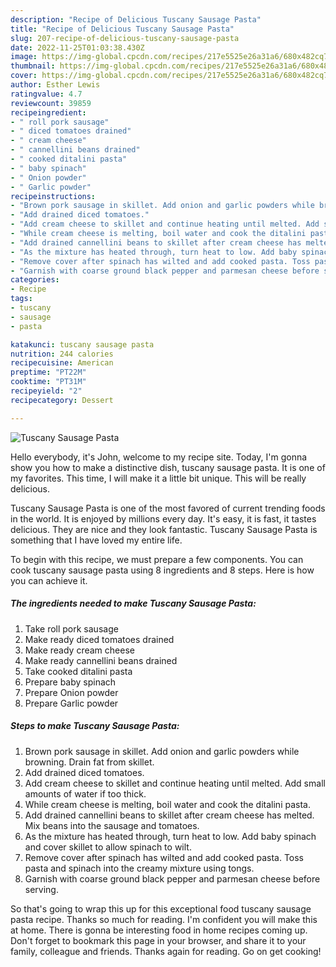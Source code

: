 ```yaml
---
description: "Recipe of Delicious Tuscany Sausage Pasta"
title: "Recipe of Delicious Tuscany Sausage Pasta"
slug: 207-recipe-of-delicious-tuscany-sausage-pasta
date: 2022-11-25T01:03:38.430Z
image: https://img-global.cpcdn.com/recipes/217e5525e26a31a6/680x482cq70/tuscany-sausage-pasta-recipe-main-photo.jpg
thumbnail: https://img-global.cpcdn.com/recipes/217e5525e26a31a6/680x482cq70/tuscany-sausage-pasta-recipe-main-photo.jpg
cover: https://img-global.cpcdn.com/recipes/217e5525e26a31a6/680x482cq70/tuscany-sausage-pasta-recipe-main-photo.jpg
author: Esther Lewis
ratingvalue: 4.7
reviewcount: 39859
recipeingredient:
- " roll pork sausage"
- " diced tomatoes drained"
- " cream cheese"
- " cannellini beans drained"
- " cooked ditalini pasta"
- " baby spinach"
- " Onion powder"
- " Garlic powder"
recipeinstructions:
- "Brown pork sausage in skillet. Add onion and garlic powders while browning. Drain fat from skillet."
- "Add drained diced tomatoes."
- "Add cream cheese to skillet and continue heating until melted. Add small amounts of water if too thick."
- "While cream cheese is melting, boil water and cook the ditalini pasta."
- "Add drained cannellini beans to skillet after cream cheese has melted. Mix beans into the sausage and tomatoes."
- "As the mixture has heated through, turn heat to low. Add baby spinach and cover skillet to allow spinach to wilt."
- "Remove cover after spinach has wilted and add cooked pasta. Toss pasta and spinach into the creamy mixture using tongs."
- "Garnish with coarse ground black pepper and parmesan cheese before serving."
categories:
- Recipe
tags:
- tuscany
- sausage
- pasta

katakunci: tuscany sausage pasta 
nutrition: 244 calories
recipecuisine: American
preptime: "PT22M"
cooktime: "PT31M"
recipeyield: "2"
recipecategory: Dessert

---
```



![Tuscany Sausage Pasta](https://img-global.cpcdn.com/recipes/217e5525e26a31a6/680x482cq70/tuscany-sausage-pasta-recipe-main-photo.jpg)

Hello everybody, it's John, welcome to my recipe site. Today, I'm gonna show you how to make a distinctive dish, tuscany sausage pasta. It is one of my favorites. This time, I will make it a little bit unique. This will be really delicious.



Tuscany Sausage Pasta is one of the most favored of current trending foods in the world. It is enjoyed by millions every day. It's easy, it is fast, it tastes delicious. They are nice and they look fantastic. Tuscany Sausage Pasta is something that I have loved my entire life.


To begin with this recipe, we must prepare a few components. You can cook tuscany sausage pasta using 8 ingredients and 8 steps. Here is how you can achieve it.

<!--inarticleads1-->

##### The ingredients needed to make Tuscany Sausage Pasta:

1. Take  roll pork sausage
1. Make ready  diced tomatoes drained
1. Make ready  cream cheese
1. Make ready  cannellini beans drained
1. Take  cooked ditalini pasta
1. Prepare  baby spinach
1. Prepare  Onion powder
1. Prepare  Garlic powder




<!--inarticleads2-->

##### Steps to make Tuscany Sausage Pasta:

1. Brown pork sausage in skillet. Add onion and garlic powders while browning. Drain fat from skillet.
1. Add drained diced tomatoes.
1. Add cream cheese to skillet and continue heating until melted. Add small amounts of water if too thick.
1. While cream cheese is melting, boil water and cook the ditalini pasta.
1. Add drained cannellini beans to skillet after cream cheese has melted. Mix beans into the sausage and tomatoes.
1. As the mixture has heated through, turn heat to low. Add baby spinach and cover skillet to allow spinach to wilt.
1. Remove cover after spinach has wilted and add cooked pasta. Toss pasta and spinach into the creamy mixture using tongs.
1. Garnish with coarse ground black pepper and parmesan cheese before serving.




So that's going to wrap this up for this exceptional food tuscany sausage pasta recipe. Thanks so much for reading. I'm confident you will make this at home. There is gonna be interesting food in home recipes coming up. Don't forget to bookmark this page in your browser, and share it to your family, colleague and friends. Thanks again for reading. Go on get cooking!
